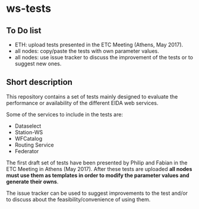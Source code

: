 # ws-tests
## To Do list
* ETH: upload tests presented in the ETC Meeting (Athens, May 2017).
* all nodes: copy/paste the tests with own parameter values.
* all nodes: use issue tracker to discuss the improvement of the tests or to suggest new ones.

## Short description

This repository contains a set of tests mainly designed to evaluate the performance or availability of the different EIDA web services.

Some of the services to include in the tests are:

* Dataselect
* Station-WS
* WFCatalog
* Routing Service
* Federator

The first draft set of tests have been presented by Philip and Fabian in the ETC Meeting in Athens (May 2017). After these tests are uploaded **all nodes must use them as templates in order to modify the parameter values and generate their owns**.

The issue tracker can be used to suggest improvements to the test and/or to discuss about the feasibility/convenience of using them.
